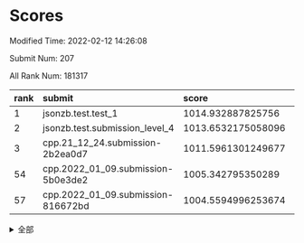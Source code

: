 # Scores

Modified Time: 2022-02-12 14:26:08

Submit Num: 207

All Rank Num: 181317

| rank |               submit               |       score        |       sigma        | pk_num |
| :--- | :--------------------------------- | :----------------- | :----------------- | :----- |
| 1    | jsonzb.test.test_1                 | 1014.932887825756  | 0.8435568767439515 | 3502   |
| 2    | jsonzb.test.submission_level_4     | 1013.6532175058096 | 0.8002110180796176 | 3504   |
| 3    | cpp.21_12_24.submission-2b2ea0d7   | 1011.5961301249677 | 0.7781721186152127 | 3502   |
| 54   | cpp.2022_01_09.submission-5b0e3de2 | 1005.342795350289  | 0.7226876930554722 | 3504   |
| 57   | cpp.2022_01_09.submission-816672bd | 1004.5594996253674 | 0.7174286780515639 | 3502   |


<details>
<summary>全部</summary>

| rank |                 submit                 |       score        |       sigma        | pk_num |
| :--- | :------------------------------------- | :----------------- | :----------------- | :----- |
| 1    | jsonzb.test.test_1                     | 1014.932887825756  | 0.8435568767439515 | 3502   |
| 2    | jsonzb.test.submission_level_4         | 1013.6532175058096 | 0.8002110180796176 | 3504   |
| 3    | cpp.21_12_24.submission-2b2ea0d7       | 1011.5961301249677 | 0.7781721186152127 | 3502   |
| 4    | gobigger.level_3.submission_level_3_7  | 1011.4837624754493 | 0.782687327740749  | 3508   |
| 5    | gobigger.level_3.submission_level_3_26 | 1011.3145415842392 | 0.7680393586704728 | 3502   |
| 6    | gobigger.level_3.submission_level_3_20 | 1011.2689852178247 | 0.7900362458914991 | 3502   |
| 7    | gobigger.level_3.submission_level_3_46 | 1011.2656205330107 | 0.7679708490290096 | 3502   |
| 8    | gobigger.level_3.submission_level_3_11 | 1011.0937123888813 | 0.78559418760396   | 3512   |
| 9    | gobigger.level_3.submission_level_3_40 | 1010.9860887474522 | 0.774043811688099  | 3504   |
| 10   | gobigger.level_3.submission_level_3_35 | 1010.9724127823843 | 0.8047290674022509 | 3508   |
| 11   | gobigger.level_3.submission_level_3_38 | 1010.9373823045521 | 0.7713420878602476 | 3506   |
| 12   | gobigger.level_3.submission_level_3_28 | 1010.8525260569901 | 0.7574456926443455 | 3506   |
| 13   | gobigger.level_3.submission_level_3_16 | 1010.8316332828954 | 0.7656068572719168 | 3500   |
| 14   | gobigger.level_3.submission_level_3_21 | 1010.7415195567344 | 0.7608315018717667 | 3499   |
| 15   | gobigger.level_3.submission_level_3_13 | 1010.7413009868033 | 0.7600353656766814 | 3497   |
| 16   | gobigger.level_3.submission_level_3_1  | 1010.6347294783374 | 0.7665735376920695 | 3503   |
| 17   | gobigger.level_3.submission_level_3_27 | 1010.5170888086013 | 0.7692493193413383 | 3506   |
| 18   | gobigger.level_3.submission_level_3_10 | 1010.4700189158292 | 0.75799805129727   | 3502   |
| 19   | gobigger.level_3.submission_level_3_32 | 1010.3774145606187 | 0.7708199430555626 | 3510   |
| 20   | gobigger.level_3.submission_level_3_49 | 1010.3176394789359 | 0.773698200285488  | 3502   |
| 21   | gobigger.level_3.submission_level_3_2  | 1010.2112376410003 | 0.7545834360103238 | 3506   |
| 22   | gobigger.level_3.submission_level_3_37 | 1010.1470282172207 | 0.7506390371657204 | 3503   |
| 23   | gobigger.level_3.submission_level_3_3  | 1010.1360945417024 | 0.7530670746047188 | 3506   |
| 24   | gobigger.level_3.submission_level_3_41 | 1010.0580110602134 | 0.7502792917836318 | 3508   |
| 25   | gobigger.level_3.submission_level_3_34 | 1010.010420116242  | 0.7664023495544507 | 3501   |
| 26   | gobigger.level_3.submission_level_3_5  | 1010.0086898069281 | 0.7637757287790501 | 3500   |
| 27   | gobigger.level_3.submission_level_3_29 | 1009.9409177421363 | 0.7326675722617093 | 3499   |
| 28   | gobigger.level_3.submission_level_3_18 | 1009.9207963172404 | 0.7447027728630131 | 3508   |
| 29   | gobigger.level_3.submission_level_3_17 | 1009.8339988405774 | 0.7591257399401101 | 3500   |
| 30   | gobigger.level_3.submission_level_3_36 | 1009.5240625830647 | 0.7705332201352083 | 3510   |
| 31   | gobigger.level_3.submission_level_3_31 | 1009.505809591674  | 0.7456884213642407 | 3506   |
| 32   | gobigger.level_3.submission_level_3_23 | 1009.5026248639025 | 0.7628088211565524 | 3501   |
| 33   | gobigger.level_3.submission_level_3_48 | 1009.4486167286162 | 0.7275462770239738 | 3506   |
| 34   | gobigger.level_3.submission_level_3_42 | 1009.434446670097  | 0.7641161780325575 | 3502   |
| 35   | gobigger.level_3.submission_level_3_39 | 1009.4306976848668 | 0.7489283185264723 | 3506   |
| 36   | gobigger.level_3.submission_level_3_45 | 1009.4107573543772 | 0.7385366595151107 | 3505   |
| 37   | gobigger.level_3.submission_level_3_30 | 1009.402905483791  | 0.7743308927246836 | 3500   |
| 38   | gobigger.level_3.submission_level_3_19 | 1009.3001184782573 | 0.745531793296421  | 3506   |
| 39   | gobigger.level_3.submission_level_3_9  | 1009.2973348974775 | 0.7581708047445357 | 3509   |
| 40   | gobigger.level_3.submission_level_3_14 | 1009.2896761463594 | 0.726911769751818  | 3507   |
| 41   | gobigger.level_3.submission_level_3_6  | 1009.2762432011251 | 0.7277618226867196 | 3498   |
| 42   | gobigger.level_3.submission_level_3_24 | 1009.0952712096331 | 0.7455411298569747 | 3505   |
| 43   | gobigger.level_3.submission_level_3_22 | 1009.0178111056321 | 0.7683129864866528 | 3500   |
| 44   | gobigger.level_3.submission_level_3_44 | 1009.0170758153989 | 0.7385775974999945 | 3506   |
| 45   | gobigger.level_3.submission_level_3_43 | 1008.9465593734627 | 0.7464027415694686 | 3503   |
| 46   | gobigger.level_3.submission_level_3_15 | 1008.8679874802503 | 0.7304787627093139 | 3501   |
| 47   | gobigger.level_3.submission_level_3_25 | 1008.8417749260914 | 0.7409875690689643 | 3508   |
| 48   | gobigger.level_3.submission_level_3_0  | 1008.8260837746556 | 0.7592997472396328 | 3510   |
| 49   | gobigger.level_3.submission_level_3_8  | 1008.6980594430831 | 0.7286486146967245 | 3502   |
| 50   | gobigger.level_3.submission_level_3_47 | 1008.6170978062551 | 0.7366931382108671 | 3498   |
| 51   | gobigger.level_3.submission_level_3_12 | 1008.4471885983107 | 0.7609330089643013 | 3502   |
| 52   | gobigger.level_3.submission_level_3_33 | 1008.3698577575519 | 0.7380237283616995 | 3500   |
| 53   | gobigger.level_3.submission_level_3_4  | 1008.2961642086569 | 0.7286676405577746 | 3502   |
| 54   | cpp.2022_01_09.submission-5b0e3de2     | 1005.342795350289  | 0.7226876930554722 | 3504   |
| 55   | gobigger.level_1.submission_level_1_6  | 1005.1110750822176 | 0.7227475333050343 | 3502   |
| 56   | gobigger.level_1.submission_level_1_3  | 1004.8292042071361 | 0.7186685698412157 | 3501   |
| 57   | cpp.2022_01_09.submission-816672bd     | 1004.5594996253674 | 0.7174286780515639 | 3502   |
| 58   | gobigger.level_1.submission_level_1_9  | 1004.3610840221321 | 0.7175366400775475 | 3503   |
| 59   | gobigger.level_1.submission_level_1_44 | 1004.2845853811874 | 0.7219692986301328 | 3509   |
| 60   | gobigger.level_1.submission_level_1_29 | 1004.2195932507635 | 0.717640962296326  | 3501   |
| 61   | gobigger.level_1.submission_level_1_21 | 1004.0869431234466 | 0.7297599141257066 | 3509   |
| 62   | gobigger.level_1.submission_level_1_43 | 1004.0864460307008 | 0.7210767313404891 | 3505   |
| 63   | gobigger.level_1.submission_level_1_19 | 1004.0413389578424 | 0.7106098557115238 | 3499   |
| 64   | gobigger.level_1.submission_level_1_33 | 1003.9758383716974 | 0.7174081689831753 | 3501   |
| 65   | gobigger.level_1.submission_level_1_30 | 1003.9735720729255 | 0.729868576235557  | 3508   |
| 66   | gobigger.level_1.submission_level_1_34 | 1003.9568895092797 | 0.7080628104148147 | 3504   |
| 67   | gobigger.level_1.submission_level_1_42 | 1003.827474865591  | 0.7209461036644319 | 3503   |
| 68   | gobigger.level_1.submission_level_1_49 | 1003.8184010617547 | 0.7171985034650354 | 3503   |
| 69   | gobigger.level_1.submission_level_1_25 | 1003.7997498864751 | 0.7064939936089979 | 3504   |
| 70   | gobigger.level_1.submission_level_1_16 | 1003.692547131434  | 0.7229779317643    | 3500   |
| 71   | gobigger.level_1.submission_level_1_27 | 1003.6841986679331 | 0.7178244222068705 | 3508   |
| 72   | gobigger.level_1.submission_level_1_18 | 1003.6296296604778 | 0.7104600976207815 | 3508   |
| 73   | gobigger.level_1.submission_level_1_28 | 1003.6099275936316 | 0.7295055816037207 | 3509   |
| 74   | gobigger.level_1.submission_level_1_24 | 1003.5798623629192 | 0.7180768431993805 | 3505   |
| 75   | gobigger.level_1.submission_level_1_5  | 1003.5499999956579 | 0.7240771855659114 | 3504   |
| 76   | gobigger.level_1.submission_level_1_36 | 1003.5222183739626 | 0.7173532297430442 | 3507   |
| 77   | gobigger.level_1.submission_level_1_45 | 1003.5104678263225 | 0.72194156868668   | 3499   |
| 78   | gobigger.level_1.submission_level_1_8  | 1003.4817039649521 | 0.7047872739876322 | 3507   |
| 79   | gobigger.level_1.submission_level_1_47 | 1003.3933965711689 | 0.7303469672649822 | 3501   |
| 80   | gobigger.level_1.submission_level_1_48 | 1003.3667352227664 | 0.7148250025391896 | 3498   |
| 81   | gobigger.level_1.submission_level_1_39 | 1003.2902831806094 | 0.7155917550559749 | 3495   |
| 82   | gobigger.level_1.submission_level_1_23 | 1003.2565184602649 | 0.7158934653661818 | 3499   |
| 83   | gobigger.level_1.submission_level_1_26 | 1003.2309845460962 | 0.708662179230005  | 3499   |
| 84   | gobigger.level_1.submission_level_1_40 | 1003.2196419204284 | 0.7307079252843387 | 3501   |
| 85   | gobigger.level_1.submission_level_1_4  | 1003.1132842859656 | 0.7115282140576852 | 3505   |
| 86   | gobigger.level_1.submission_level_1_11 | 1003.1053090874764 | 0.7206527164185565 | 3510   |
| 87   | gobigger.level_1.submission_level_1_2  | 1003.078416858732  | 0.7227010471917872 | 3503   |
| 88   | gobigger.level_1.submission_level_1_0  | 1003.0735523471192 | 0.7194116634166279 | 3505   |
| 89   | gobigger.level_1.submission_level_1_37 | 1003.0608884093942 | 0.7301021940385628 | 3497   |
| 90   | gobigger.level_1.submission_level_1_32 | 1002.9846669320032 | 0.730895489625453  | 3500   |
| 91   | gobigger.level_1.submission_level_1_22 | 1002.8736256841989 | 0.718106766134872  | 3497   |
| 92   | gobigger.level_1.submission_level_1_1  | 1002.8496984711544 | 0.7163908358703045 | 3502   |
| 93   | gobigger.level_1.submission_level_1_41 | 1002.8437825394273 | 0.7285321384164796 | 3504   |
| 94   | gobigger.level_1.submission_level_1_10 | 1002.8325842672473 | 0.7134291073968742 | 3512   |
| 95   | gobigger.level_1.submission_level_1_38 | 1002.8289564759508 | 0.725405833366018  | 3501   |
| 96   | gobigger.level_1.submission_level_1_15 | 1002.7143361300714 | 0.7307034189446676 | 3502   |
| 97   | gobigger.level_1.submission_level_1_31 | 1002.6300750791814 | 0.7111383717425894 | 3501   |
| 98   | gobigger.level_1.submission_level_1_20 | 1002.5214308336197 | 0.7199497023850224 | 3502   |
| 99   | gobigger.level_1.submission_level_1_7  | 1002.3925380534625 | 0.707722116105845  | 3509   |
| 100  | gobigger.level_1.submission_level_1_13 | 1002.3045983317139 | 0.710369280424012  | 3508   |
| 101  | gobigger.level_1.submission_level_1_14 | 1002.2504639279717 | 0.7074912753354841 | 3505   |
| 102  | gobigger.level_1.submission_level_1_35 | 1002.136112878754  | 0.7202943350170281 | 3502   |
| 103  | gobigger.level_1.submission_level_1_12 | 1001.9746145040507 | 0.714340849062252  | 3509   |
| 104  | gobigger.level_1.submission_level_1_46 | 1001.9557144228571 | 0.7064965227975488 | 3509   |
| 105  | gobigger.level_1.submission_level_1_17 | 1001.8420643919237 | 0.7096591918318421 | 3505   |
| 106  | gobigger.random.submission_random_7    | 997.5562493816255  | 0.7078321880963594 | 3506   |
| 107  | gobigger.random.submission_random_0    | 997.4967322035044  | 0.7095934113173887 | 3499   |
| 108  | gobigger.random.submission_random_13   | 997.0928447709503  | 0.7007706817741401 | 3507   |
| 109  | gobigger.random.submission_random_39   | 996.8682394805063  | 0.701215901385323  | 3500   |
| 110  | gobigger.random.submission_random_28   | 996.8370728070195  | 0.7087380261467524 | 3506   |
| 111  | gobigger.random.submission_random_2    | 996.8096798924068  | 0.7200293970720126 | 3501   |
| 112  | gobigger.random.submission_random_12   | 996.723709055414   | 0.7067870932630924 | 3503   |
| 113  | gobigger.random.submission_random_40   | 996.5731186001167  | 0.7099624577456032 | 3508   |
| 114  | gobigger.random.submission_random_44   | 996.3656685799202  | 0.7299719452290012 | 3498   |
| 115  | gobigger.random.submission_random_43   | 996.3647533514476  | 0.7222305177901388 | 3504   |
| 116  | gobigger.random.submission_random_30   | 996.3330635838449  | 0.7093664820984418 | 3502   |
| 117  | gobigger.random.submission_random_36   | 996.2567364313237  | 0.6984329186335202 | 3504   |
| 118  | gobigger.random.submission_random_46   | 996.1951986485964  | 0.710040686778266  | 3511   |
| 119  | gobigger.random.submission_random_5    | 996.1844046066202  | 0.7266283501652766 | 3505   |
| 120  | gobigger.random.submission_random_3    | 996.1782493447674  | 0.7124761968838111 | 3506   |
| 121  | gobigger.random.submission_random_16   | 996.1744911503545  | 0.7130089611088795 | 3499   |
| 122  | gobigger.random.submission_random_21   | 996.1632934321575  | 0.7095328572452707 | 3501   |
| 123  | gobigger.random.submission_random_24   | 996.1615722290439  | 0.718163931767213  | 3497   |
| 124  | gobigger.random.submission_random_33   | 996.1513179390437  | 0.7009205365634615 | 3506   |
| 125  | gobigger.random.submission_random_20   | 996.0942023267169  | 0.7084206632895907 | 3498   |
| 126  | gobigger.random.submission_random_8    | 996.0901788401746  | 0.7344698359861686 | 3503   |
| 127  | gobigger.random.submission_random_35   | 996.054925317393   | 0.7189545448592967 | 3505   |
| 128  | gobigger.random.submission_random_37   | 996.0514897593843  | 0.7013076510327687 | 3508   |
| 129  | gobigger.random.submission_random_14   | 996.0261979495374  | 0.7117599620942937 | 3504   |
| 130  | gobigger.random.submission_random_38   | 996.016154903481   | 0.7079031404964398 | 3505   |
| 131  | gobigger.random.submission_random_6    | 996.0141647404257  | 0.69825551450476   | 3504   |
| 132  | gobigger.random.submission_random_11   | 995.989432880283   | 0.7093661453976309 | 3505   |
| 133  | gobigger.random.submission_random_45   | 995.9436144268423  | 0.7078150376132385 | 3504   |
| 134  | gobigger.random.submission_random_41   | 995.9312049162976  | 0.7100795428771386 | 3504   |
| 135  | gobigger.random.submission_random_48   | 995.9029341857521  | 0.705835020840937  | 3508   |
| 136  | gobigger.random.submission_random_15   | 995.8917239313009  | 0.7118707844142441 | 3502   |
| 137  | gobigger.random.submission_random_19   | 995.8801183009843  | 0.7154167040891157 | 3498   |
| 138  | gobigger.random.submission_random_26   | 995.8367154322627  | 0.7097850360515893 | 3502   |
| 139  | gobigger.random.submission_random_25   | 995.8316294758675  | 0.7080467339041263 | 3502   |
| 140  | gobigger.random.submission_random_49   | 995.7903247969517  | 0.7165729106775437 | 3506   |
| 141  | gobigger.random.submission_random_22   | 995.7584407572722  | 0.7151602446161552 | 3509   |
| 142  | gobigger.random.submission_random_27   | 995.6946514036748  | 0.7109584611597556 | 3508   |
| 143  | gobigger.random.submission_random_23   | 995.5896837373607  | 0.7139014493420907 | 3505   |
| 144  | gobigger.random.submission_random_4    | 995.5294287584967  | 0.7025339310088806 | 3501   |
| 145  | gobigger.random.submission_random_17   | 995.5202036148846  | 0.7079724341859651 | 3507   |
| 146  | gobigger.random.submission_random_18   | 995.5117177832828  | 0.7214828848292832 | 3500   |
| 147  | gobigger.random.submission_random_34   | 995.4553647062748  | 0.721970040197038  | 3506   |
| 148  | gobigger.random.submission_random_1    | 995.3648201996868  | 0.7369204257681037 | 3507   |
| 149  | gobigger.random.submission_random_32   | 995.2754592571325  | 0.7206512104719365 | 3501   |
| 150  | gobigger.random.submission_random_10   | 995.265367014841   | 0.7253734749273119 | 3504   |
| 151  | gobigger.random.submission_random_47   | 995.2382509083378  | 0.7181067084666581 | 3505   |
| 152  | gobigger.random.submission_random_42   | 995.1300430225476  | 0.722454526140739  | 3510   |
| 153  | gobigger.random.submission_random_9    | 994.9864816922187  | 0.7261839588858999 | 3508   |
| 154  | gobigger.random.submission_random_31   | 994.8670774389601  | 0.7268113314360135 | 3498   |
| 155  | gobigger.random.submission_random_29   | 994.4950192854642  | 0.7035001816537546 | 3505   |
| 156  | gobigger.level_2.submission_level_2_14 | 994.3577015090948  | 0.7371876036704773 | 3504   |
| 157  | gobigger.level_2.submission_level_2_5  | 993.9973644556136  | 0.7387521991366303 | 3508   |
| 158  | gobigger.level_2.submission_level_2_25 | 993.8171409339718  | 0.7342427178859297 | 3499   |
| 159  | gobigger.level_2.submission_level_2_45 | 993.7733182594412  | 0.728453217762878  | 3507   |
| 160  | gobigger.level_2.submission_level_2_17 | 993.6750416654984  | 0.7284814188172142 | 3502   |
| 161  | gobigger.level_2.submission_level_2_30 | 993.168913720203   | 0.7338117464151476 | 3504   |
| 162  | gobigger.level_2.submission_level_2_43 | 992.9659272853377  | 0.7497018109618825 | 3501   |
| 163  | gobigger.level_2.submission_level_2_1  | 992.8623962119369  | 0.7279848184641196 | 3502   |
| 164  | gobigger.level_2.submission_level_2_10 | 992.8103020689178  | 0.727743938121547  | 3504   |
| 165  | gobigger.level_2.submission_level_2_16 | 992.6941269531908  | 0.7429089197271359 | 3504   |
| 166  | gobigger.level_2.submission_level_2_35 | 992.671157510438   | 0.748269877026162  | 3504   |
| 167  | gobigger.level_2.submission_level_2_2  | 992.6644510804696  | 0.736864487060264  | 3504   |
| 168  | gobigger.level_2.submission_level_2_27 | 992.6297077118346  | 0.7296742279050749 | 3504   |
| 169  | gobigger.level_2.submission_level_2_9  | 992.5658206964112  | 0.7407339676090472 | 3506   |
| 170  | gobigger.level_2.submission_level_2_38 | 992.5048769992715  | 0.7320473443723542 | 3502   |
| 171  | gobigger.level_2.submission_level_2_37 | 992.4730624690596  | 0.7407212975018143 | 3499   |
| 172  | gobigger.level_2.submission_level_2_4  | 992.3533302829029  | 0.7361809272333635 | 3507   |
| 173  | gobigger.level_2.submission_level_2_44 | 992.2848804490786  | 0.7238111705435999 | 3504   |
| 174  | gobigger.level_2.submission_level_2_28 | 992.1189583139383  | 0.7446744633845306 | 3505   |
| 175  | gobigger.level_2.submission_level_2_0  | 992.0995144400811  | 0.7376555849178804 | 3507   |
| 176  | gobigger.level_2.submission_level_2_48 | 992.0866038799724  | 0.7519747776324814 | 3503   |
| 177  | gobigger.level_2.submission_level_2_20 | 992.0566748796954  | 0.750190916047705  | 3505   |
| 178  | gobigger.level_2.submission_level_2_42 | 991.9712892771565  | 0.7434003820239116 | 3505   |
| 179  | gobigger.level_2.submission_level_2_3  | 991.9493224200623  | 0.7489553091856649 | 3502   |
| 180  | gobigger.level_2.submission_level_2_23 | 991.9229457518376  | 0.7621537863495338 | 3499   |
| 181  | gobigger.level_2.submission_level_2_19 | 991.8763563572826  | 0.7519742343837676 | 3500   |
| 182  | gobigger.level_2.submission_level_2_24 | 991.8356336292101  | 0.7417896800281814 | 3506   |
| 183  | gobigger.level_2.submission_level_2_6  | 991.8239187848615  | 0.7387452109759898 | 3509   |
| 184  | gobigger.level_2.submission_level_2_32 | 991.747017243438   | 0.7330013643803186 | 3503   |
| 185  | gobigger.level_2.submission_level_2_12 | 991.7441412810597  | 0.763762758567873  | 3509   |
| 186  | gobigger.level_2.submission_level_2_46 | 991.7389529258436  | 0.7679226421917908 | 3500   |
| 187  | gobigger.level_2.submission_level_2_18 | 991.7363658330835  | 0.7409957974731893 | 3500   |
| 188  | gobigger.level_2.submission_level_2_40 | 991.6408379635456  | 0.7541107056728472 | 3506   |
| 189  | gobigger.level_2.submission_level_2_39 | 991.6252519544669  | 0.7406318327530986 | 3510   |
| 190  | gobigger.level_2.submission_level_2_47 | 991.3691667558775  | 0.7664056307969802 | 3503   |
| 191  | gobigger.level_2.submission_level_2_33 | 991.2957245405797  | 0.7683000269312409 | 3501   |
| 192  | gobigger.level_2.submission_level_2_8  | 991.2869709009686  | 0.7608551823349247 | 3502   |
| 193  | gobigger.level_2.submission_level_2_41 | 991.2232591360317  | 0.7644578933039401 | 3504   |
| 194  | gobigger.level_2.submission_level_2_22 | 991.1878970659639  | 0.740027912265202  | 3503   |
| 195  | gobigger.level_2.submission_level_2_31 | 991.1449660873977  | 0.7359787626050452 | 3506   |
| 196  | gobigger.level_2.submission_level_2_36 | 991.110045102358   | 0.7572205411729758 | 3502   |
| 197  | gobigger.level_2.submission_level_2_11 | 991.1036369051187  | 0.7478519658988597 | 3504   |
| 198  | gobigger.level_2.submission_level_2_15 | 991.0844820149744  | 0.7665344995071307 | 3496   |
| 199  | gobigger.level_2.submission_level_2_34 | 990.9510076586076  | 0.7811689258398595 | 3503   |
| 200  | gobigger.level_2.submission_level_2_29 | 990.8631403185224  | 0.7583784624675514 | 3506   |
| 201  | gobigger.level_2.submission_level_2_49 | 990.7279690965131  | 0.7645310063831131 | 3510   |
| 202  | gobigger.level_2.submission_level_2_7  | 990.6867290703217  | 0.7738878807112279 | 3501   |
| 203  | gobigger.level_2.submission_level_2_21 | 990.5654223011824  | 0.7542777085159376 | 3506   |
| 204  | gobigger.level_2.submission_level_2_26 | 990.150034035586   | 0.7470248067936948 | 3499   |
| 205  | gobigger.level_2.submission_level_2_13 | 990.0458381409775  | 0.7558612355550298 | 3507   |
| 206  | gobigger.none.submission_none_1        | 980.2958307713866  | 1.1876561283953628 | 3499   |
| 207  | gobigger.none.submission_none_0        | 975.7800418793626  | 1.415423251559772  | 3503   |

</details>